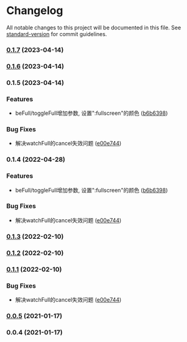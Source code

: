 # Changelog

All notable changes to this project will be documented in this file. See [standard-version](https://github.com/conventional-changelog/standard-version) for commit guidelines.

### [0.1.7](https://github.com/any86/be-full/compare/v0.1.6...v0.1.7) (2023-04-14)

### [0.1.6](https://github.com/any86/be-full/compare/v0.1.5...v0.1.6) (2023-04-14)

### 0.1.5 (2023-04-14)


### Features

* beFull/toggleFull增加参数, 设置":fullscreen"的颜色 ([b6b6398](https://github.com/any86/be-full/commit/b6b6398c9fbd365dbe10ef8204b21b94f9fdb456))


### Bug Fixes

* 解决watchFull的cancel失效问题 ([e00e744](https://github.com/any86/be-full/commit/e00e744bf8d92d204562d73e4ef7b78b1e458802))

### 0.1.4 (2022-04-28)


### Features

* beFull/toggleFull增加参数, 设置":fullscreen"的颜色 ([b6b6398](https://github.com/any86/be-full/commit/b6b6398c9fbd365dbe10ef8204b21b94f9fdb456))


### Bug Fixes

* 解决watchFull的cancel失效问题 ([e00e744](https://github.com/any86/be-full/commit/e00e744bf8d92d204562d73e4ef7b78b1e458802))

### [0.1.3](https://github.com/any86/be-full/compare/v0.1.1...v0.1.3) (2022-02-10)

### [0.1.2](https://github.com/any86/be-full/compare/v0.1.1...v0.1.2) (2022-02-10)

### [0.1.1](https://github.com/any86/be-full/compare/v0.0.5...v0.1.1) (2022-02-10)


### Bug Fixes

* 解决watchFull的cancel失效问题 ([e00e744](https://github.com/any86/be-full/commit/e00e744bf8d92d204562d73e4ef7b78b1e458802))

### [0.0.5](https://github.com/any86/be-full/compare/v0.0.4...v0.0.5) (2021-01-17)

### 0.0.4 (2021-01-17)

